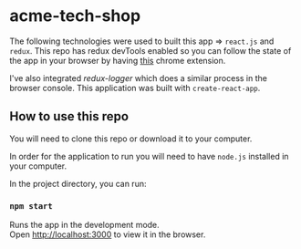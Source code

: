 # acme-tech-shop

The following technologies were used to built this app => `react.js` and `redux`. This repo has redux devTools enabled so you can follow the state of the app in your browser by having [this](https://chrome.google.com/webstore/detail/redux-devtools/lmhkpmbekcpmknklioeibfkpmmfibljd) chrome extension.

I've also integrated _redux-logger_ which does a similar process in the browser console.
This application was built with `create-react-app`.

## How to use this repo

You will need to clone this repo or download it to your computer.

In order for the application to run you will need to have `node.js` installed in your computer.

In the project directory, you can run:

### `npm start`

Runs the app in the development mode.<br>
Open [http://localhost:3000](http://localhost:3000) to view it in the browser.
